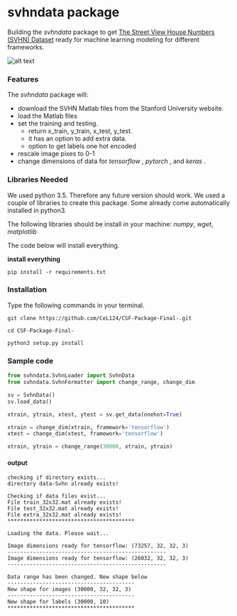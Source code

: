 # svhndata package
Building the *svhndata* package to get [The Street View House Numbers (SVHN) Dataset](http://ufldl.stanford.edu/housenumbers/) ready for machine learning modeling for different frameworks.

![alt text][svhn-image]

[svhn-image]:http://ufldl.stanford.edu/housenumbers/32x32eg.png "image from Stanford webpage"

### Features
The *svhndata* package will:

- download the SVHN Matlab files from the Stanford University website.
- load the Matlab files
- set the training and testing.
  - return x_train, y_train, x_test, y_test.
  - it has an option to add extra data.
  - option to get labels one hot encoded
- rescale image pixes to 0-1
- change dimensions of data for _tensorflow_ , _pytorch_ , and _keras_ .


### Libraries Needed
We used python 3.5. Therefore any future version should work.
We used a couple of libraries to create this package. 
Some already come automatically installed in python3. 

The following libraries should be install in your machine:
_numpy_, _wget_, _matplotlib_

The code below will install everything.

__install everything__
```
pip install -r requirements.txt
```

### Installation
Type the following commands in your terminal.
```
git clone https://github.com/CeL124/CSF-Package-Final-.git

cd CSF-Package-Final-

python3 setup.py install 
```


### Sample code
```python
from svhndata.SvhnLoader import SvhnData
from svhndata.SvhnFormatter import change_range, change_dim

sv = SvhnData()
sv.load_data()

xtrain, ytrain, xtest, ytest = sv.get_data(onehot=True)

xtrain = change_dim(xtrain, framework='tensorflow')
xtest = change_dim(xtest, framework='tensorflow')

xtrain, ytrain = change_range(30000, xtrain, ytrain)
```
#### output
```
checking if directory exists...
directory data-Svhn already exists!

Checking if data files exist...
File train_32x32.mat already exists!
File test_32x32.mat already exists!
File extra_32x32.mat already exists!
****************************************

Loading the data. Please wait...

Image dimensions ready for tensorflow: (73257, 32, 32, 3)
--------------------------------------------------
Image dimensions ready for tensorflow: (26032, 32, 32, 3)
--------------------------------------------------

Data range has been changed. New shape below
----------------------------------------
New shape for images (30000, 32, 32, 3)
----------------------------------------
New shape for labels (30000, 10)
****************************************
```
